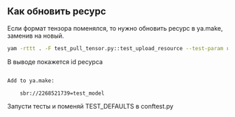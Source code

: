 ## Как обновить ресурс

Если формат тензора поменялся, то нужно обновить ресурс в ya.make, заменив на новый.

```sh
yam -rttt . -F test_pull_tensor.py::test_upload_resource --test-param resource_id=2263891629 --test-stderr --yt-store
```
В выводе покажется id ресурса

```sh

Add to ya.make:

	sbr://2268521739=test_model

```

Запусти тесты и поменяй TEST_DEFAULTS в conftest.py

